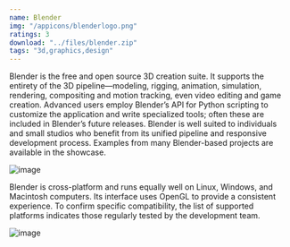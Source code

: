 ```yaml
---
name: Blender
img: "/appicons/blenderlogo.png"
ratings: 3
download: "../files/blender.zip"
tags: "3d,graphics,design"
---
```


Blender is the free and open source 3D creation suite. It supports the entirety of the 3D pipeline—modeling, rigging, animation, simulation, rendering, compositing and motion tracking, even video editing and game creation. Advanced users employ Blender’s API for Python scripting to customize the application and write specialized tools; often these are included in Blender’s future releases. Blender is well suited to individuals and small studios who benefit from its unified pipeline and responsive development process. Examples from many Blender-based projects are available in the showcase.

<img src="../../screenshots/Blender/blenderss1.png" alt="image" >

Blender is cross-platform and runs equally well on Linux, Windows, and Macintosh computers. Its interface uses OpenGL to provide a consistent experience. To confirm specific compatibility, the list of supported platforms indicates those regularly tested by the development team.

<img src="../../screenshots/Blender/blenderss2.png" alt="image" >
